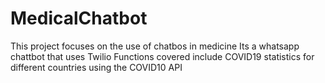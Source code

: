 # MedicalChatbot
 This project focuses on the use of chatbos in medicine
 Its a whatsapp chattbot that uses Twilio
 Functions covered include COVID19 statistics for different countries using the COVID10 API
